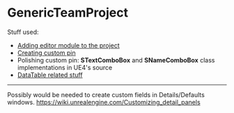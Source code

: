 # GenericTeamProject

Stuff used:

- [Adding editor module to the project](https://answers.unrealengine.com/questions/41509/extending-editor-engine.html) 
- [Creating custom pin](https://wiki.unrealengine.com/How_To_Create_Custom_Blueprint_Pin)
- Polishing custom pin: **STextComboBox** and **SNameComboBox** class implementations in UE4's source
- [DataTable related stuff](https://wiki.unrealengine.com/Using_excel_to_store_gameplay_data_-_DataTables)

-------------------------------------------------

Possibly would be needed to create custom fields in Details/Defaults windows. https://wiki.unrealengine.com/Customizing_detail_panels
